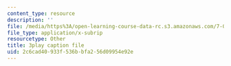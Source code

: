 ```yaml
---
content_type: resource
description: ''
file: /media/https%3A/open-learning-course-data-rc.s3.amazonaws.com/7-012-introduction-to-biology-fall-2004/2c6cad40933f536bbfa256d09954e92e_VTWmccDMlDw.vtt
file_type: application/x-subrip
resourcetype: Other
title: 3play caption file
uid: 2c6cad40-933f-536b-bfa2-56d09954e92e
---
```


